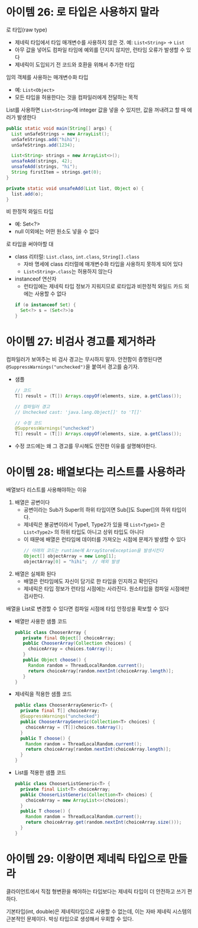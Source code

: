 # 아이템 26: 로 타입은 사용하지 말라
로 타입(raw type)
- 제네릭 타입에서 타입 매개변수를 사용하지 않은 것. 예: `List<String>` -> `List`
- 아무 값을 넣어도 컴파일 타임에 예외를 던지지 않지만, 런타임 오류가 발생할 수 있다
- 제네릭이 도입되기 전 코드와 호환을 위해서 추가한 타입

임의 객체를 사용하는 매개변수화 타입
- 예: `List<Object>`
- 모든 타입을 허용한다는 것을 컴파일러에게 전달하는 목적

List를 사용하면 `List<String>`에 integer 값을 넣을 수 있지만, 값을 꺼내려고 할 때 에러가 발생한다
```java
public static void main(String[] args) {
  List unSafeStrings = new ArrayList();
  unSafeStrings.add("hihi");
  unSafeStrings.add(1234);

  List<String> strings = new ArrayList<>();
  unsafeAdd(strings, 42);
  unsafeAdd(strings, "hi");
  String firstItem = strings.get(0);
}

private static void unsafeAdd(List list, Object o) {
  list.add(o);
}
```

비 한정적 와일드 타입
- 예: Set<?>
- null 이외에는 어떤 원소도 넣을 수 없다

로 타입을 써야아할 대
- class 리터럴: `List.class`, `int.class`, `String[].class`
   - 자바 명세에 class 리터럴에 매개변수화 타입을 사용하지 못하게 되어 있다
   - `List<String>.class`는 허용하지 않는다
- instanceof 연산자
   - 런타임에는 제네릭 타입 정보가 지워지므로 로타입과 비한정적 와일드 카드 외에는 사용할 수 없다
   ```java
   if (o instanceof Set) {
     Set<?> s = (Set<?>)o
   }
   ```

# 아이템 27: 비검사 경고를 제거하라
컴파일러가 보여주는 비 검사 경고는 무시하지 말자. 안전함이 증명된다면 `@SuppressWarnings("unchecked")`을 붙여서 경고를 숨기자.
- 샘플
   ```java
   // 코드
   T[] result = (T[]) Arrays.copyOf(elements, size, a.getClass());

   // 컴파일러 경고
   // Unchecked cast: 'java.lang.Object[]' to 'T[]'

   // 수정 코드
   @SuppressWarnings("unchecked")
   T[] result = (T[]) Arrays.copyOf(elements, size, a.getClass());
   ```
- 수정 코드에는 왜 그 경고를 무시해도 안전한 이유를 설명해야한다.

# 아이템 28: 배열보다는 리스트를 사용하라
배열보다 리스트를 사용해야하는 이유
1. 배열은 공변이다
   - 공변이라는 Sub가 Super의 하위 타입이면 Sub[]도 Super[]의 하위 타입이다.
   - 제네릭은 불공변이라서 Type1, Type2가 있을 때 `List<Type1>` 은 `List<Type2>` 의 하위 타입도 아니고 상위 타입도 아니다
   - 이 때문에 배열은 런타임에 데이터를 가져오는 시점에 문제가 발생할 수 있다
      ```java
      // 아래의 코드는 runtime에 ArrayStoreException을 발생시킨다
      Object[] objectArray = new Long[1];
      objectArray[0] = "hihi";  // 예외 발생
      ```
2. 배열은 실체화 된다
   - 배열은 런타임에도 자신이 담기로 한 타입을 인지하고 확인단다
   - 제네릭은 타입 정보가 런타임 시점에는 사라진다. 원소타입을 컴파일 시점에만 검사한다. 

배열을 List<T>로 변경할 수 있다면 컴파일 시점에 타입 안정성을 확보할 수 있다
- 배열만 사용한 샘플 코드
   ```java
   public class ChooserArray {
      private final Object[] choiceArray;
      public ChooserArray(Collection choices) {
        choiceArray = choices.toArray();
      }
      public Object choose() {
        Random random = ThreadLocalRandom.current();
        return choiceArray[random.nextInt(choiceArray.length)];
      }
   }
   ```
- 제네릭을 적용한 샘플 코드
  ```java
  public class ChooserArrayGeneric<T> {
    private final T[] choiceArray;
    @SuppressWarnings("unchecked")
    public ChooserArrayGeneric(Collection<T> choices) {
      choiceArray = (T[])choices.toArray();
    }
    public T choose() {
      Random random = ThreadLocalRandom.current();
      return choiceArray[random.nextInt(choiceArray.length)];
    }
  }
  ```
- List<T>를 적용한 샘플 코드
  ```java
  public class ChooserListGeneric<T> {
    private final List<T> choiceArray;
    public ChooserListGeneric(Collection<T> choices) {
      choiceArray = new ArrayList<>(choices);
    }
    public T choose() {
      Random random = ThreadLocalRandom.current();
      return choiceArray.get(random.nextInt(choiceArray.size()));
    }
  }
  ```

# 아이템 29: 이왕이면 제네릭 타입으로 만들라
클라이언트에서 직접 형변환을 해야하는 타입보다는 제네릭 타입이 더 안전하고 쓰기 편하다. 

기본타입(int, double)은 제네릭타입으로 사용할 수 없는데, 이는 자바 제네릭 시스템의 근본적인 문제이다. 박싱 타입으로 생성해서 우회할 수 있다.